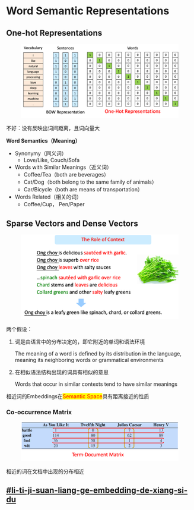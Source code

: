 # Word Semantic Representations

## One-hot Representations

<figure><img src="../../.gitbook/assets/image (3) (1) (1).png" alt=""><figcaption></figcaption></figure>

不好：没有反映出词间距离，且词向量大

**Word Semantics（Meaning）**

* Synonymy（同义词）
  * Love/Like, Couch/Sofa
* Words with Similar Meanings（近义词）
  * Coffee/Tea（both are beverages）
  * Cat/Dog（both belong to the same family of animals）
  * Car/Bicycle（both are means of transportation）
* Words Related（相关的词）
  * Coffee/Cup， Pen/Paper

## Sparse Vectors and Dense Vectors

<figure><img src="../../.gitbook/assets/image (4).png" alt=""><figcaption></figcaption></figure>

两个假设：

1.  词是由语言中的分布决定的，即它附近的单词和语法环境

    The meaning of a word is defined by its distribution in the language, meaning its neighboring words or grammatical environments
2.  在相似语法结构出现的词具有相似的意思

    Words that occur in similar contexts tend to have similar meanings

相近词的Embeddings在<mark style="color:red;">Semantic Space</mark>具有距离接近的性质

### Co-occurrence Matrix

<figure><img src="../../.gitbook/assets/image (5).png" alt=""><figcaption></figcaption></figure>

相近的词在文档中出现的分布相近

## [#li-ti-ji-suan-liang-ge-embedding-de-xiang-si-du](./#li-ti-ji-suan-liang-ge-embedding-de-xiang-si-du "mention")

